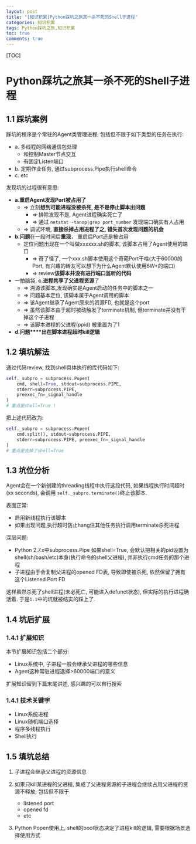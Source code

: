 ```yaml
---
layout: post
title: "[知识积累]Python踩坑之旅其一杀不死的Shell子进程"
categories: 知识积累
tags: Python踩坑之旅,知识积累
toc: true
comments: true
---
```

[TOC]

  
# Python踩坑之旅其一杀不死的Shell子进程

## 1.1 踩坑案例

踩坑的程序是个常驻的Agent类管理进程, 包括但不限于如下类型的任务在执行:

- a. 多线程的网络通信包处理
  - 和控制Master节点交互
  - 有固定Listen端口
- b. 定期作业任务, 通过subprocess.Pipe执行shell命令
- c. etc

发现坑的过程很有意思:

- **a.重启Agent发现Port被占用了**
  - => 立刻**想到可能进程没被杀死, 是不是停止脚本出问题**
    - => 排除发现不是, Agent进程确实死亡了
    - => 通过 `netstat -tanop|grep port_number` 发现端口确实有人占用
  - => 调试环境, **直接杀掉占用进程了之, 错失首次发现问题的机会**
- **b.问题**在一段时间后**重现**， 重启后Port还是被占用
  - 定位问题出现在一个叫做xxxxxx.sh的脚本, 该脚本占用了Agent使用的端口
    - => 奇了怪了, 一个xxx.sh脚本使用这个奇葩Port干啥(大于60000的Port, 有兴趣的砖友可以想下为什么Agent默认使用6W+的端口)
    - => review**该脚本并没有进行端口监听的代码**
- 一拍脑袋, **c.进程共享了父进程资源**了
  - => 溯源该脚本,发现确实是Agent启动的任务中的脚本之一
  - => 问题基本定位, 该脚本属于Agent调用的脚本
  - => 该Agent继承了Agent原来的资源FD, 也就是这个port
  - => 虽然该脚本由于超时被动触发了terminate机制, 但terminate并没有干掉这个子进程
  - => 该脚本进程的父进程(ppid) 被重置为了1
- **d.问题****出在脚本进程超时kill逻辑**

## 1.2 填坑解法

通过代码review, 找到shell具体执行的库代码如下:

```python
self._subpro = subprocess.Popen(
    cmd, shell=True, stdout=subprocess.PIPE,
    stderr=subprocess.PIPE,
    preexec_fn=_signal_handle
)
# 重点是shell=True !
```

把上述代码改为:

```python
self._subpro = subprocess.Popen(
    cmd.split(), stdout=subprocess.PIPE,
    stderr=subprocess.PIPE, preexec_fn=_signal_handle
)
# 重点是去掉了shell=True
```

## 1.3 坑位分析

Agent会在一个新创建的threading线程中执行这段代码, 如果线程执行时间超时(xx seconds), 会调用 ```self._subpro.terminate()```终止该脚本.

表面正常:

- 启用新线程执行该脚本
- 如果出现问题,执行超时防止hang住其他任务执行调用terminate杀死进程

深层问题:

- Python 2.7.x中subprocess.Pipe 如果shell=True, 会默认把相关的pid设置为shell(sh/bash/etc)本身(执行命令的shell父进程), 并非执行cmd任务的那个进程
- 子进程由于会复制父进程的opened FD表, 导致即使被杀死, 依然保留了拥有这个Listened Port FD

这样虽然杀死了shell进程(未必死亡, 可能进入defunct状态), 但实际的执行进程确活着. 于是`1.1`中的坑就被结实的踩上了.

## 1.4 坑后扩展

### 1.4.1 扩展知识

本节扩展知识包括二个部分:

- Linux系统中, 子进程一般会继承父进程的哪些信息
- Agent这种常驻进程选择>60000端口的意义

扩展知识留到下篇末尾讲述, 感兴趣的可以自行搜索

### 1.4.1 技术关键字

- Linux系统进程
- Linux随机端口选择
- 程序多线程执行
- Shell执行

## 1.5 填坑总结

1. 子进程会继承父进程的资源信息
2. 如果只kill某进程的父进程, 集成了父进程资源的子进程会继续占用父进程的资源不释放, 包括但不限于

    - listened port
    - opened fd
    - etc
  
3. Python Popen使用上, shell的bool状态决定了进程kill的逻辑, 需要根据场景选择使用方式